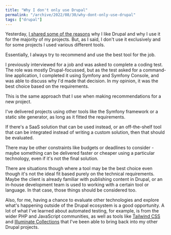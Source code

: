 ```yaml
---
title: "Why I don't only use Drupal"
permalink: "/archive/2022/08/30/why-dont-only-use-drupal"
tags: ["drupal"]
---
```


Yesterday, [I shared some of the reasons]({{site.url}}/archive/2022/08/29/why-like-drupal) why I like Drupal and why I use it for the majority of my projects. But, as I said, I don't use it exclusively and for some projects I used various different tools.

Essentially, I always try to recommend and use the best tool for the job.

I previously interviewed for a job and was asked to complete a coding test. The role was mostly Drupal-focussed, but as the test asked for a command-line application, I completed it using Symfony and Symfony Console, and was able to discuss why I'd made that decision. In my opinion, it was the best choice based on the requirements.

This is the same approach that I use when making recommendations for a new project.

I've delivered projects using other tools like the Symfony framework or a static site generator, as long as it fitted the requirements.

If there's a SaaS solution that can be used instead, or an off-the-shelf tool that can be integrated instead of writing a custom solution, then that should be evaluated.

There may be other constraints like budgets or deadlines to consider - maybe something can be delivered faster or cheaper using a particular technology, even if it's not the final solution.

There are situations though where a tool may be the best choice even though it's not the ideal fit based purely on the technical requirements. Maybe the client is already familiar with publishing content in Drupal, or an in-house development team is used to working with a certain tool or language. In that case, those things should be considered too.

Also, for me, having a chance to evaluate other technologies and explore what's happening outside of the Drupal ecosystem is a good opportunity. A lot of what I've learned about automated testing, for example, is from the wider PHP and JavaScript communities, as well as tools like [Tailwind CSS]({{site.url}}/talks/taking-flight-with-tailwind-css) and [Illuminate Collections]({{site.url}}//talks/using-illuminate-collections-outside-laravel) that I've been able to bring back into my other Drupal projects.
